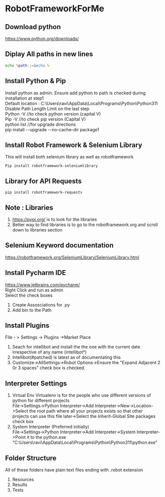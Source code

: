 # RobotFrameworkForMe
## Download python
https://www.python.org/downloads/
## Diplay All paths in new lines
```cmd
echo %path:;=&echo.%
```
## Install Python & Pip
Install python as admin. Ensure add python to path is checked during installation at step1  
Default location : C:\Users\ravi\AppData\Local\Programs\Python\Python311  
Disable Path Length Limit on the last step  
Python -V //to check python version (capital V)   
Pip -V //to check pip version  (Capital V)  
python list //for upgrade directions  
pip install --upgrade --no-cache-dir package1  

## Install Robot Framework & Selenium Library
This will install both selenium library as well as robotframework
```pip
Pip install robotframework-seleniumlibrary
```
## Library for API Requests
```pip
pip install robotframework-requests
```
## Note : Libraries
1. https://pypi.org/ is to look for the libraries
2. Better way to find libraries is to go to the robotframework.org and scroll down to libraries section

## Selenium Keyword documentation
https://robotframework.org/SeleniumLibrary/SeleniumLibrary.html

## Install Pycharm IDE
https://www.jetbrains.com/pycharm/  
Right Click and run as admin  
Select the check boxes
1. Create Assosciations for .py
2. Add bin to the Path

## Install Plugins
File - > Settings ->  Plugins ->Market Place
1. Seach for intellibot and install the the one with the current date irrespective of any name (intellibot*)
2. Intellibot(#patched) is latest as of documentating this
3. Customize->AllSettings->Robot Options->Ensure the "Expand Adjacent 2 0r 3 spaces" check box is checked.

## Interpreter Settings
1. Virtual Env 
Virtualenv is for the people who use different versions of python for different projects  
File->Settings->Python Interpreter->Add Interpreter->New->Location->Select the root path where all your projects exists so that other projects can use this file later->Select the Inherit-Global Site packages check box  
2. System Interpreter (Preferred initially)  
File->Settings->Python Interpreter->Add Interpreter->System Interpreter->Point it to the python.exe
"C:\Users\ravi\AppData\Local\Programs\Python\Python311\python.exe"

## Folder Structure
All of these folders have plain text files ending with .robot extension  
1. Resources  
2. Results  
3. Tests  
